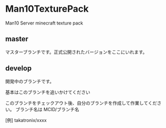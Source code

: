 # Man10TexturePack
Man10 Server minecraft texture pack



## master
マスターブランチです。正式公開されたバージョンをここにいれます。



## develop
開発中のブランチです。


基本はこのブランチを追いかけてください

このブランチをチェックアウト後、自分のブランチを作成して作業してください。
ブランチ名は
MCID/ブランチ名

[例] takatronix/xxxx
